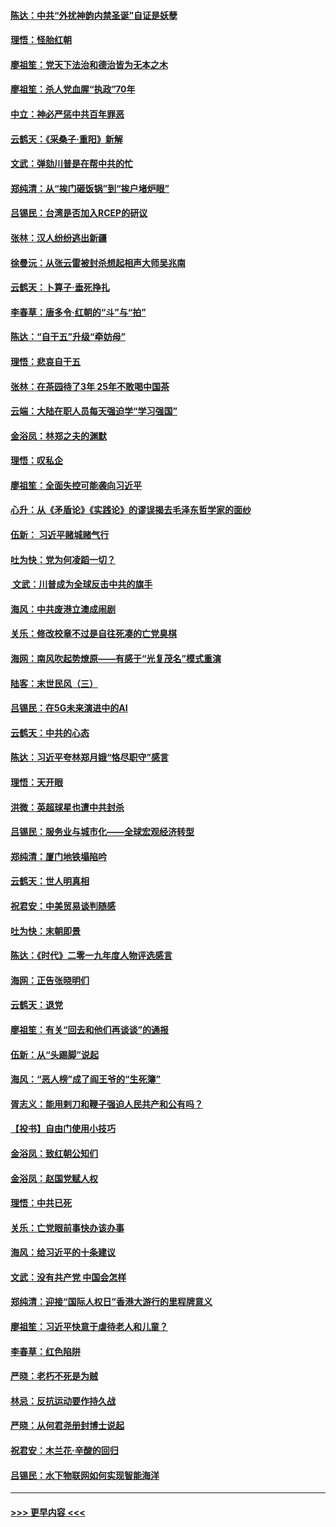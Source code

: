 #### [陈达：中共“外扰神韵内禁圣诞”自证是妖孽](../pages/nsc993/n11748226.md?t=12271244) 
#### [理悟：怪胎红朝](../pages/nsc993/n11748206.md?t=12271244) 
#### [廖祖笙：党天下法治和德治皆为无本之木](../pages/nsc993/n11748135.md?t=12271244) 
#### [廖祖笙：杀人党血腥“执政”70年](../pages/nsc993/n11745144.md?t=12271244) 
#### [中立：神必严惩中共百年罪恶](../pages/nsc993/n11744970.md?t=12271244) 
#### [云鹤天：《采桑子‧重阳》新解](../pages/nsc993/n11744948.md?t=12271244) 
#### [文武：弹劾川普是在帮中共的忙](../pages/nsc993/n11744758.md?t=12271244) 
#### [郑纯清：从“挨门砸饭锅”到“挨户堵炉眼”](../pages/nsc993/n11744745.md?t=12271244) 
#### [吕锡民：台湾是否加入RCEP的研议](../pages/nsc993/n11744701.md?t=12271244) 
#### [张林：汉人纷纷逃出新疆](../pages/nsc993/n11743530.md?t=12271244) 
#### [徐曼沅：从张云雷被封杀想起相声大师吴兆南](../pages/nsc993/n11741816.md?t=12271244) 
#### [云鹤天：卜算子‧垂死挣扎](../pages/nsc993/n11739956.md?t=12271244) 
#### [李春草：唐多令‧红朝的“斗”与“拍”](../pages/nsc993/n11739830.md?t=12271244) 
#### [陈达：“自干五”升级“牵妨母”](../pages/nsc993/n11739724.md?t=12271244) 
#### [理悟：悲哀自干五](../pages/nsc993/n11739547.md?t=12271244) 
#### [张林：在茶园待了3年 25年不敢喝中国茶](../pages/nsc993/n11739240.md?t=12271244) 
#### [云端：大陆在职人员每天强迫学“学习强国”](../pages/nsc993/n11738735.md?t=12271244) 
#### [金浴凤：林郑之夫的渊默](../pages/nsc993/n11737735.md?t=12271244) 
#### [理悟：叹私企](../pages/nsc993/n11737715.md?t=12271244) 
#### [廖祖笙：全面失控可能袭向习近平](../pages/nsc993/n11737704.md?t=12271244) 
#### [心升：从《矛盾论》《实践论》的谬误揭去毛泽东哲学家的面纱](../pages/nsc993/n11736962.md?t=12271244) 
#### [伍新： 习近平赌城赌气行](../pages/nsc993/n11736929.md?t=12271244) 
#### [吐为快：党为何凌蹈一切？](../pages/nsc993/n11736915.md?t=12271244) 
#### [ 文武：川普成为全球反击中共的旗手](../pages/nsc993/n11736882.md?t=12271244) 
#### [海风：中共废港立澳成闹剧](../pages/nsc993/n11735857.md?t=12271244) 
#### [关乐：修改校章不过是自往死凑的亡党臭棋](../pages/nsc993/n11735097.md?t=12271244) 
#### [海网：南风吹起势燎原——有感于“光复茂名”模式重演](../pages/nsc993/n11732308.md?t=12271244) 
#### [陆客：末世民风（三）](../pages/nsc993/n11732211.md?t=12271244) 
#### [吕锡民：在5G未来演进中的AI](../pages/nsc993/n11730010.md?t=12271244) 
#### [云鹤天：中共的心态](../pages/nsc993/n11729906.md?t=12271244) 
#### [陈达：习近平夸林郑月娥“恪尽职守”感言](../pages/nsc993/n11729881.md?t=12271244) 
#### [理悟：天开眼](../pages/nsc993/n11729699.md?t=12271244) 
#### [洪微：英超球星也遭中共封杀](../pages/nsc993/n11727243.md?t=12271244) 
#### [吕锡民：服务业与城市化——全球宏观经济转型](../pages/nsc993/n11725845.md?t=12271244) 
#### [郑纯清：厦门地铁塌陷吟](../pages/nsc993/n11725813.md?t=12271244) 
#### [云鹤天：世人明真相](../pages/nsc993/n11725621.md?t=12271244) 
#### [祝君安：中美贸易谈判随感](../pages/nsc993/n11725609.md?t=12271244) 
#### [吐为快：末朝即景](../pages/nsc993/n11723365.md?t=12271244) 
#### [陈达：《时代》二零一九年度人物评选感言](../pages/nsc993/n11723337.md?t=12271244) 
#### [海网：正告张晓明们](../pages/nsc993/n11723228.md?t=12271244) 
#### [云鹤天：退党](../pages/nsc993/n11723056.md?t=12271244) 
#### [廖祖笙：有关“回去和他们再谈谈”的通报](../pages/nsc993/n11722442.md?t=12271244) 
#### [伍新：从“头踢脚”说起](../pages/nsc993/n11722429.md?t=12271244) 
#### [海风：“恶人榜”成了阎王爷的“生死簿”](../pages/nsc993/n11722272.md?t=12271244) 
#### [胥志义：能用剌刀和鞭子强迫人民共产和公有吗？](../pages/nsc993/n11720569.md?t=12271244) 
#### [【投书】自由门使用小技巧](../pages/nsc993/n11720180.md?t=12271244) 
#### [金浴凤：致红朝公知们](../pages/nsc993/n11720563.md?t=12271244) 
#### [金浴凤：赵国党赋人权](../pages/nsc993/n11720533.md?t=12271244) 
#### [理悟：中共已死](../pages/nsc993/n11720233.md?t=12271244) 
#### [关乐：亡党眼前事快办该办事](../pages/nsc993/n11719160.md?t=12271244) 
#### [海风：给习近平的十条建议](../pages/nsc993/n11717616.md?t=12271244) 
#### [文武：没有共产党 中国会怎样](../pages/nsc993/n11717584.md?t=12271244) 
#### [郑纯清：迎接“国际人权日”香港大游行的里程牌意义](../pages/nsc993/n11717417.md?t=12271244) 
#### [廖祖笙：习近平快意于虐待老人和儿童？](../pages/nsc993/n11715313.md?t=12271244) 
#### [李春草：红色陷阱](../pages/nsc993/n11715029.md?t=12271244) 
#### [严晓：老朽不死是为贼](../pages/nsc993/n11712910.md?t=12271244) 
#### [林忌：反抗运动要作持久战](../pages/nsc993/n11712623.md?t=12271244) 
#### [严晓：从何君尧册封博士说起](../pages/nsc993/n11712465.md?t=12271244) 
#### [祝君安：木兰花·辛酸的回归](../pages/nsc993/n11712381.md?t=12271244) 
#### [吕锡民：水下物联网如何实现智能海洋](../pages/nsc993/n11711158.md?t=12271244) 

----
#### [ >>> 更早内容 <<< ](../indexes/nsc993-earlier.md)

